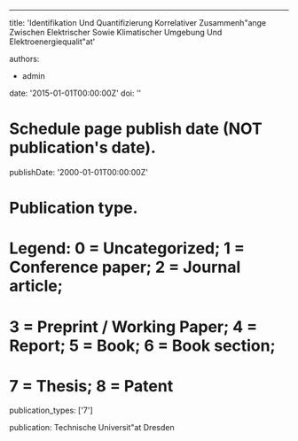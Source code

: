 ---
title: 'Identifikation Und Quantifizierung Korrelativer Zusammenh\"ange Zwischen Elektrischer Sowie Klimatischer Umgebung Und Elektroenergiequalit\"at'

authors:
  - admin

date: '2015-01-01T00:00:00Z'
doi: ''

# Schedule page publish date (NOT publication's date).
publishDate: '2000-01-01T00:00:00Z'

# Publication type.
# Legend: 0 = Uncategorized; 1 = Conference paper; 2 = Journal article;
# 3 = Preprint / Working Paper; 4 = Report; 5 = Book; 6 = Book section;
# 7 = Thesis; 8 = Patent
publication_types: ['7']

publication: Technische Universit\"at Dresden
